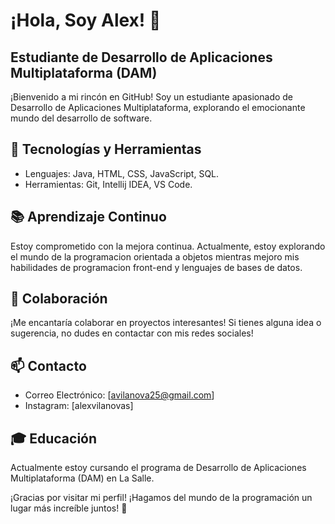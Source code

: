 # ¡Hola, Soy Alex! 👋

## Estudiante de Desarrollo de Aplicaciones Multiplataforma (DAM)

¡Bienvenido a mi rincón en GitHub! Soy un estudiante apasionado de Desarrollo de Aplicaciones Multiplataforma, explorando el emocionante mundo del desarrollo de software. 

## 🔧 Tecnologías y Herramientas

- Lenguajes: Java, HTML, CSS, JavaScript, SQL.
- Herramientas: Git, Intellij IDEA, VS Code.

## 📚 Aprendizaje Continuo

Estoy comprometido con la mejora continua. Actualmente, estoy explorando el mundo de la programacion orientada a objetos mientras mejoro mis habilidades de programacion front-end y lenguajes de bases de datos.

## 🤝 Colaboración

¡Me encantaría colaborar en proyectos interesantes! Si tienes alguna idea o sugerencia, no dudes en contactar con mis redes sociales!

## 📫 Contacto

- Correo Electrónico: [avilanova25@gmail.com]
- Instagram: [alexvilanovas]

## 🎓 Educación

Actualmente estoy cursando el programa de Desarrollo de Aplicaciones Multiplataforma (DAM) en La Salle.

¡Gracias por visitar mi perfil! ¡Hagamos del mundo de la programación un lugar más increíble juntos! 🚀
